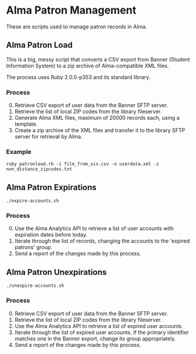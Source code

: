 # Alma Patron Management

These are scripts used to manage patron records in Alma. 


## Alma Patron Load

This is a big, messy script that converts a CSV export from Banner (Student Information System) to a 
zip archive of Alma-compatible XML files. 

The process uses Ruby 2.0.0-p353 and its standard library. 

### Process

 0. Retrieve CSV export of user data from the Banner SFTP server.
 0. Retrieve the list of local ZIP codes from the library fileserver.
 0. Generate Alma XML files, maximum of 20000 records each, using a template.
 0. Create a zip archive of the XML files and transfer it to the library
    SFTP server for retrieval by Alma.

### Example

  ```
  ruby patronload.rb -i file_from_sis.csv -o userdata.xml -z non_distance_zipcodes.txt
  ```

## Alma Patron Expirations


  ```
  ./expire-accounts.sh
  ```

### Process

 0. Use the Alma Analytics API to retrieve a list of user accounts with expiration dates
    before today.
 0. Iterate through the list of records, changing the accounts to the 'expired patrons' group.
 0. Send a report of the changes made by this process.


## Alma Patron Unexpirations

  ```
  ./unexpire-accounts.sh
  ```

### Process

 0. Retrieve CSV export of user data from the Banner SFTP server.
 0. Retrieve the list of local ZIP codes from the library fileserver.
 0. Use the Alma Analytics API to retrieve a list of expired user accounts.
 0. Iterate through the list of expired user accounts. If the primary identifier
    matches one in the Banner export, change its group appropriately.
 0. Send a report of the changes made by this process.


